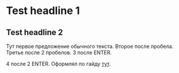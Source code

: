 # Test headline 1
## Test headline 2

Тут первое предложение обычного текста. Второе после пробела.  Третье после 2 пробелов.
3 после ENTER.

4 после 2 ENTER.
Оформлял по гайду [тут](https://gist.github.com/fomvasss/8dd8cd7f88c67a4e3727f9d39224a84c "github").